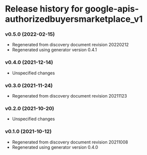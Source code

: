 # Release history for google-apis-authorizedbuyersmarketplace_v1

### v0.5.0 (2022-02-15)

* Regenerated from discovery document revision 20220212
* Regenerated using generator version 0.4.1

### v0.4.0 (2021-12-14)

* Unspecified changes

### v0.3.0 (2021-11-24)

* Regenerated from discovery document revision 20211123

### v0.2.0 (2021-10-20)

* Unspecified changes

### v0.1.0 (2021-10-12)

* Regenerated from discovery document revision 20211008
* Regenerated using generator version 0.4.0

